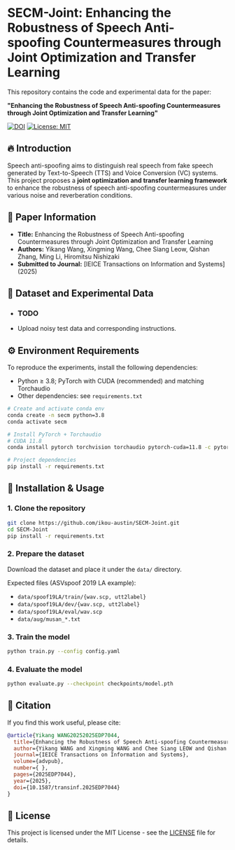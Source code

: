 # SECM-Joint: Enhancing the Robustness of Speech Anti-spoofing Countermeasures through Joint Optimization and Transfer Learning

This repository contains the code and experimental data for the paper:

**"Enhancing the Robustness of Speech Anti-spoofing Countermeasures through Joint Optimization and Transfer Learning"**

[![DOI](https://img.shields.io/badge/DOI-10.1587/transinf.2025EDP7044-blue)](https://doi.org/10.1587/transinf.2025EDP7044)
[![License: MIT](https://img.shields.io/badge/License-MIT-green.svg)](LICENSE)

## 🔥 Introduction
Speech anti-spoofing aims to distinguish real speech from fake speech generated by Text-to-Speech (TTS) and Voice Conversion (VC) systems. This project proposes a **joint optimization and transfer learning framework** to enhance the robustness of speech anti-spoofing countermeasures under various noise and reverberation conditions.

## 📜 Paper Information
- **Title:** Enhancing the Robustness of Speech Anti-spoofing Countermeasures through Joint Optimization and Transfer Learning
- **Authors:** Yikang Wang, Xingming Wang, Chee Siang Leow, Qishan Zhang, Ming Li, Hiromitsu Nishizaki
- **Submitted to Journal:** [IEICE Transactions on Information and Systems] (2025) 

## 📂 Dataset and Experimental Data
- ### TODO
- Upload noisy test data and corresponding instructions.



## ⚙️ Environment Requirements
To reproduce the experiments, install the following dependencies:

- Python ≥ 3.8; PyTorch with CUDA (recommended) and matching Torchaudio
- Other dependencies: see `requirements.txt`

```bash
# Create and activate conda env
conda create -n secm python=3.8
conda activate secm

# Install PyTorch + Torchaudio
# CUDA 11.8
conda install pytorch torchvision torchaudio pytorch-cuda=11.8 -c pytorch -c nvidia

# Project dependencies
pip install -r requirements.txt
```

## 🚀 Installation & Usage
### **1. Clone the repository**
```bash
git clone https://github.com/ikou-austin/SECM-Joint.git
cd SECM-Joint
pip install -r requirements.txt
```

### **2. Prepare the dataset**
Download the dataset and place it under the `data/` directory.

Expected files (ASVspoof 2019 LA example):
- `data/spoof19LA/train/{wav.scp, utt2label}`
- `data/spoof19LA/dev/{wav.scp, utt2label}`
- `data/spoof19LA/eval/wav.scp`
- `data/aug/musan_*.txt`
  
### **3. Train the model**
```bash
python train.py --config config.yaml
```

### **4. Evaluate the model**
```bash
python evaluate.py --checkpoint checkpoints/model.pth
```


## 📖 Citation
If you find this work useful, please cite:
```bibtex
@article{Yikang WANG20252025EDP7044,
  title={Enhancing the Robustness of Speech Anti-spoofing Countermeasures through Joint Optimization and Transfer Learning},
  author={Yikang WANG and Xingming WANG and Chee Siang LEOW and Qishan ZHANG and Ming LI and Hiromitsu NISHIZAKI},
  journal={IEICE Transactions on Information and Systems},
  volume={advpub},
  number={ },
  pages={2025EDP7044},
  year={2025},
  doi={10.1587/transinf.2025EDP7044}
}
```

## 📜 License
This project is licensed under the MIT License - see the [LICENSE](LICENSE) file for details.
```
